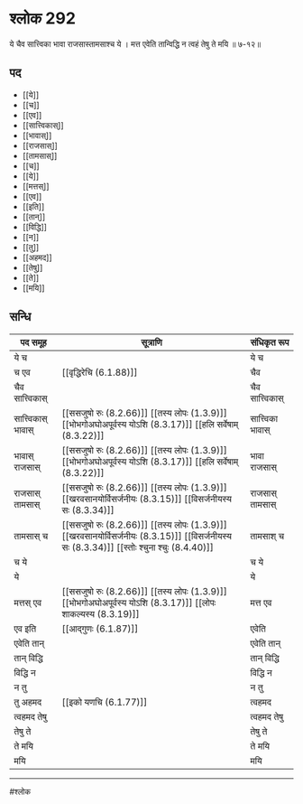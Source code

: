 # श्लोक 292

ये चैव सात्त्विका भावा राजसास्तामसाश्च ये ।
मत्त एवेति तान्विद्धि न त्वहं तेषु ते मयि ॥ ७-१२॥


## पद 

- [[ये]]
- [[च]]
- [[एव]]
- [[सात्त्विकास्]]
- [[भावास्]]
- [[राजसास्]]
- [[तामसास्]]
- [[च]]
- [[ये]]
- [[मत्तस्]]
- [[एव]]
- [[इति]]
- [[तान्]]
- [[विद्धि]]
- [[न]]
- [[तु]]
- [[अहमद]]
- [[तेषु]]
- [[ते]]
- [[मयि]]

## सन्धि

| पद समूह | सूत्राणि | संधिकृत रूप |
| ----- | ----- | ----- |
| ये च |  | ये च |
| च एव |  [[वृद्धिरेचि (6.1.88)]] | चैव |
| चैव सात्त्विकास् |  | चैव सात्त्विकास् |
| सात्त्विकास् भावास् |  [[ससजुषो रुः (8.2.66)]] [[तस्य लोपः (1.3.9)]] [[भोभगोअघोअपूर्वस्य योऽशि (8.3.17)]] [[हलि सर्वेषाम् (8.3.22)]] | सात्त्विका भावास् |
| भावास् राजसास् |  [[ससजुषो रुः (8.2.66)]] [[तस्य लोपः (1.3.9)]] [[भोभगोअघोअपूर्वस्य योऽशि (8.3.17)]] [[हलि सर्वेषाम् (8.3.22)]] | भावा राजसास् |
| राजसास् तामसास् |  [[ससजुषो रुः (8.2.66)]] [[तस्य लोपः (1.3.9)]] [[खरवसानयोर्विसर्जनीयः (8.3.15)]] [[विसर्जनीयस्य सः (8.3.34)]] | राजसास् तामसास् |
| तामसास् च |  [[ससजुषो रुः (8.2.66)]] [[तस्य लोपः (1.3.9)]] [[खरवसानयोर्विसर्जनीयः (8.3.15)]] [[विसर्जनीयस्य सः (8.3.34)]] [[स्तोः श्चुना श्चुः (8.4.40)]] | तामसाश् च |
| च ये |  | च ये |
| ये |  | ये |
| मत्तस् एव |  [[ससजुषो रुः (8.2.66)]] [[तस्य लोपः (1.3.9)]] [[भोभगोअघोअपूर्वस्य योऽशि (8.3.17)]] [[लोपः शाकल्यस्य (8.3.19)]] | मत्त एव |
| एव इति |  [[आद्गुणः (6.1.87)]] | एवेति |
| एवेति तान् |  | एवेति तान् |
| तान् विद्धि |  | तान् विद्धि |
| विद्धि न |  | विद्धि न |
| न तु |  | न तु |
| तु अहमद |  [[इको यणचि (6.1.77)]] | त्वहमद |
| त्वहमद तेषु |  | त्वहमद तेषु |
| तेषु ते |  | तेषु ते |
| ते मयि |  | ते मयि |
| मयि |  | मयि |


---

#श्लोक